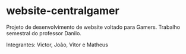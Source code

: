 # website-centralgamer
Projeto de desenvolvimento de website voltado para Gamers.
Trabalho semestral do professor Danilo.

Integrantes: Victor, João, Vitor e Matheus
